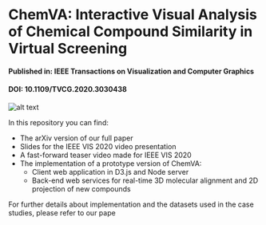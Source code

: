 # ChemVA: Interactive Visual Analysis of Chemical Compound Similarity in Virtual Screening #

#### Published in: IEEE Transactions on Visualization and Computer Graphics ####
#### DOI: 10.1109/TVCG.2020.3030438 ####

![alt text](https://github.com/VirginiaSabando/ChemVA/blob/master/teaser_image.jpeg?raw=true)


In this repository you can find:
* The arXiv version of our full paper
* Slides for the IEEE VIS 2020 video presentation
* A fast-forward teaser video made for IEEE VIS 2020
* The implementation of a prototype version of ChemVA:
	* Client web application in D3.js and Node server
	* Back-end web services for real-time 3D molecular alignment and 2D projection of new compounds

For further details about implementation and the datasets used in the case studies, please refer to our pape
